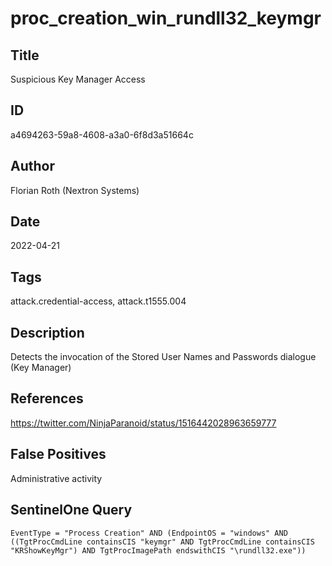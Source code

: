 # proc_creation_win_rundll32_keymgr

## Title
Suspicious Key Manager Access

## ID
a4694263-59a8-4608-a3a0-6f8d3a51664c

## Author
Florian Roth (Nextron Systems)

## Date
2022-04-21

## Tags
attack.credential-access, attack.t1555.004

## Description
Detects the invocation of the Stored User Names and Passwords dialogue (Key Manager)

## References
https://twitter.com/NinjaParanoid/status/1516442028963659777

## False Positives
Administrative activity

## SentinelOne Query
```
EventType = "Process Creation" AND (EndpointOS = "windows" AND ((TgtProcCmdLine containsCIS "keymgr" AND TgtProcCmdLine containsCIS "KRShowKeyMgr") AND TgtProcImagePath endswithCIS "\rundll32.exe"))

```